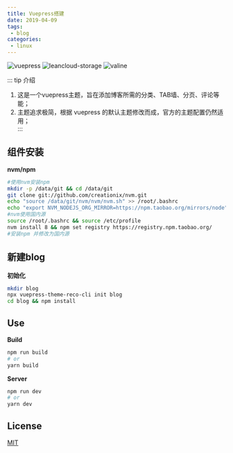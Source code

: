 ```yaml
---
title: Vuepress搭建
date: 2019-04-09
tags:
 - blog
categories:
 - linux
---
```


![vuepress](https://img.shields.io/badge/vuepress-0.14.8-brightgreen.svg)
![leancloud-storage](https://img.shields.io/badge/leancloud--storage-3.10.1-orange.svg)
![valine](https://img.shields.io/badge/valine-1.3.4-blue.svg)

::: tip 介绍
1. 这是一个vuepress主题，旨在添加博客所需的分类、TAB墙、分页、评论等能；<br>
2. 主题追求极简，根据 vuepress 的默认主题修改而成，官方的主题配置仍然适用；<br>
:::

## 组件安装
**nvm/npm**
```bash
#使用nvm安装npm
mkdir -p /data/git && cd /data/git
git clone git://github.com/creationix/nvm.git
echo "source /data/git/nvm/nvm/nvm.sh" >> /root/.bashrc
echo "export NVM_NODEJS_ORG_MIRROR=https://npm.taobao.org/mirrors/node" >> /etc/profile
#nvm使用国内源
source /root/.bashrc && source /etc/profile
nvm install 8 && npm set registry https://registry.npm.taobao.org/
#安装npm 并修改为国内源
```
## 新建blog
**初始化**
```bash
mkdir blog
npx vuepress-theme-reco-cli init blog
cd blog && npm install
```

## Use

**Build**

```bash
npm run build
# or
yarn build
```

**Server**

```bash
npm run dev
# or
yarn dev
```
## License
[MIT](https://github.com/recoluan/vuepress-theme-reco/blob/master/LICENSE)
